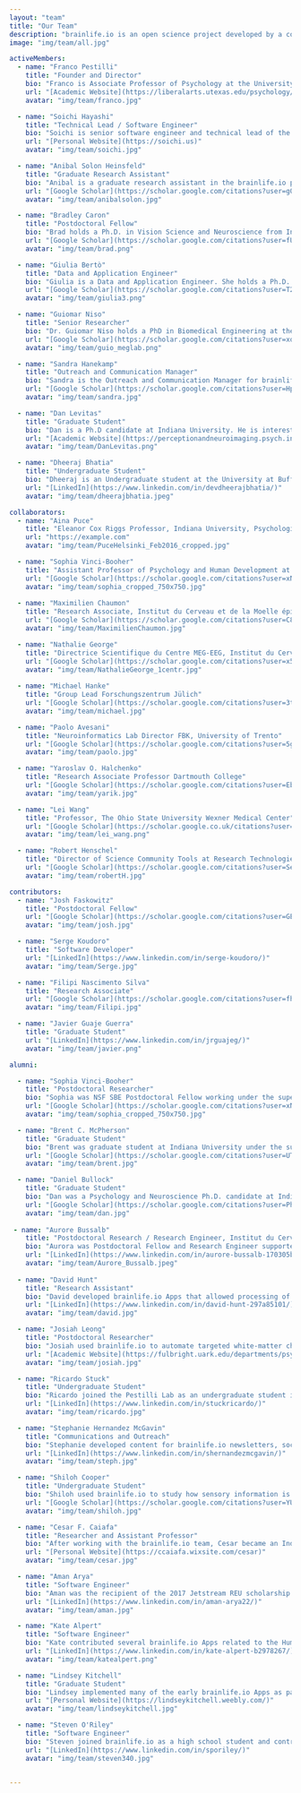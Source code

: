 ```yaml
---
layout: "team"
title: "Our Team"
description: "brainlife.io is an open science project developed by a community of scientists and engineers."
image: "img/team/all.jpg"

activeMembers:
  - name: "Franco Pestilli"
    title: "Founder and Director"
    bio: "Franco is Associate Professor of Psychology at the University of Texas, Austin. Franco holds a Ph.D. from New York University and a Laurea *Summa Cum Laude* from the University of Rome La Sapienza. Franco trained as a Postdoctoral Researcher at Columbia University, Stanford University and RIKEN BRain Science Institute. Franco's research spans across psychology, computer science and neuroscience. He is a Fellow of the Association for Psychological Science and Psychonomics Society and has received a Microsoft Investigator Fellowship and Janet Taylor Spence Award."
    url: "[Academic Website](https://liberalarts.utexas.edu/psychology/faculty/fp4834)"
    avatar: "img/team/franco.jpg"

  - name: "Soichi Hayashi"
    title: "Technical Lead / Software Engineer"
    bio: "Soichi is senior software engineer and technical lead of the brainlife.io platform. His passion is to make supercomputers easier to use by researchers and scientists. He graduated with a B.S. in computer science and physics from Henderson State University and worked for Acxiom as a software engineer providing business intelligence and analytics solutions to various fortune 500 companies such as Discover, Citigroup, Dell/EMC. He joined Indiana University in 2008 to work for the Open Science Grid and joined the brainlife.io team in 2017."
    url: "[Personal Website](https://soichi.us)"
    avatar: "img/team/soichi.jpg"

  - name: "Anibal Solon Heinsfeld"
    title: "Graduate Research Assistant"
    bio: "Anibal is a graduate research assistant in the brainlife.io project. His focus is Machine Learning methods applied in Neuroscience, developing methods that account for reproducibility and reliability. Besides his academic career, Anibal contributed to several open-source projects (such as [C-PAC](https://fcp-indi.github.io/), [OpenNeuro](https://openneuro.org/), and [BrainBox](https://brainbox.pasteur.fr/)) and loves computer infrastructure and programming. He joined the University of Texas at Austin in 2019 and joined the brainlife.io team in 2021."
    url: "[Google Scholar](https://scholar.google.com/citations?user=gQdfws4AAAAJ&hl=en&oi=ao)"
    avatar: "img/team/anibalsolon.jpg"

  - name: "Bradley Caron"
    title: "Postdoctoral Fellow"
    bio: "Brad holds a Ph.D. in Vision Science and Neuroscience from Indiana University. His research focusses on the integration of multiple neuroimaging data modalities and machine learning to understand concussion and human vision. Brad has developed multiple Apps for brainlife.io and is passionate about science, sports, and civil rights."
    url: "[Google Scholar](https://scholar.google.com/citations?user=fU9K6GgAAAAJ&hl=en)"
    avatar: "img/team/brad.png"

  - name: "Giulia Bertò"
    title: "Data and Application Engineer"
    bio: "Giulia is a Data and Application Engineer. She holds a Ph.D. from the University of Trento. Her work focuses on the application of Machine Learning methods to Neuroscience data. She is devoted to Open Science and contributes to brainlife.io by developing Apps for neuroimaging data analysis and machine learning. Giulia enjoys the mountains, hiking, traveling, and cooking."
    url: "[Google Scholar](https://scholar.google.com/citations?user=T2CydDUAAAAJ&hl=en)"
    avatar: "img/team/giulia3.png"

  - name: "Guiomar Niso"
    title: "Senior Researcher"
    bio: "Dr. Guiomar Niso holds a PhD in Biomedical Engineering at the Universidad Politécnica de Madrid and has been a Postdoctoral Researcher both at the Montreal Neurological Institute, McGill University and Indiana University. Dr. Niso uses neuroimaging to study healthy and diseased brain states. She is interested in understanding brain dynamics and its underlying mechanisms using electrophysiology. Dr. Niso contributes to multiple open science initiatives, for example the Open MEG Archive (OMEGA), open software platform such as brainlife.io, Brainstorm, and Hermes and open data standards such us the Brain Imaging Data Structure (BIDS)."
    url: "[Google Scholar](https://scholar.google.com/citations?user=xqxSCSkAAAAJ)"
    avatar: "img/team/guio_meglab.png"

  - name: "Sandra Hanekamp"
    title: "Outreach and Communication Manager"
    bio: "Sandra is the Outreach and Communication Manager for brainlife.io. She holds a B.A. in Neurolinguistics, an M.A. in Clinical Neuropsychology, and a Ph.D. in Cognitive and Perceptual Neuroscience from the University of Groningen. Before joining the brainlife.io team Sandra worked as Postdoctoral fellow at Harvard Medical School. Sandra is pursuing an academic and research support career."
    url: "[Google Scholar](https://scholar.google.com/citations?user=HpFvfUsAAAAJ&hl=en&oi=ao)"
    avatar: "img/team/sandra.jpg"

  - name: "Dan Levitas"
    title: "Graduate Student"
    bio: "Dan is a Ph.D candidate at Indiana University. He is interested in using functional MRI methodologies to examine how visual salience can impact perception and decision making. Additionally, he is interested in open science and developing tools to increase transparency and reproducibility in the neuroimaging field."
    url: "[Academic Website](https://perceptionandneuroimaging.psych.indiana.edu/people/daniellevitas.html)"
    avatar: "img/team/DanLevitas.png"

  - name: "Dheeraj Bhatia"
    title: "Undergraduate Student"
    bio: "Dheeraj is an Undergraduate student at the University at Buffalo. He has been working with brainlife.io since 2020 working with the Microsoft Academic Graph, Azure Cloud and to help improving the user interface. Along with a passion for programming Dheeraj has experience with social media marketing and traffic acquisition. He is interested in open source and neuroscience."
    url: "[LinkedIn](https://www.linkedin.com/in/devdheerajbhatia/)"
    avatar: "img/team/dheerajbhatia.jpeg"

collaborators:
  - name: "Aina Puce"
    title: "Eleanor Cox Riggs Professor, Indiana University, Psychological and Brain Sciences"
    url: "https://example.com"
    avatar: "img/team/PuceHelsinki_Feb2016_cropped.jpg"

  - name: "Sophia Vinci-Booher"
    title: "Assistant Professor of Psychology and Human Development at the Peabody College of Education and Human Development, Vanderbilt University"
    url: "[Google Scholar](https://scholar.google.com/citations?user=xNYnb6wAAAAJ&hl=en)"
    avatar: "img/team/sophia_cropped_750x750.jpg"
 
  - name: "Maximilien Chaumon"
    title: "Research Associate, Institut du Cerveau et de la Moelle épinière (ICM), Sorbone University"
    url: "[Google Scholar](https://scholar.google.com/citations?user=C81NXEkAAAAJ&hl=en)"
    avatar: "img/team/MaximilienChaumon.jpg"

  - name: "Nathalie George"
    title: "Directrice Scientifique du Centre MEG-EEG, Institut du Cerveau et de la Moelle Epiniere (ICM), Sorbonne Université"
    url: "[Google Scholar](https://scholar.google.com/citations?user=x5NORzMAAAAJ&hl=en&oi=ao)"
    avatar: "img/team/NathalieGeorge_1centr.jpg"
    
  - name: "Michael Hanke"
    title: "Group Lead Forschungszentrum Jülich"
    url: "[Google Scholar](https://scholar.google.com/citations?user=3tT7QQ8AAAAJ&hl=en)"
    avatar: "img/team/michael.jpg"

  - name: "Paolo Avesani"
    title: "Neuroinformatics Lab Director FBK, University of Trento"
    url: "[Google Scholar](https://scholar.google.com/citations?user=5g4UY4MAAAAJ&hl=en)"
    avatar: "img/team/paolo.jpg"

  - name: "Yaroslav O. Halchenko"
    title: "Research Associate Professor Dartmouth College"
    url: "[Google Scholar](https://scholar.google.com/citations?user=EbtfZcwAAAAJ&hl=en)"
    avatar: "img/team/yarik.jpg"

  - name: "Lei Wang"
    title: "Professor, The Ohio State University Wexner Medical Center"
    url: "[Google Scholar](https://scholar.google.co.uk/citations?user=JLTdoJ0AAAAJ&hl=en)"
    avatar: "img/team/lei_wang.png"

  - name: "Robert Henschel"
    title: "Director of Science Community Tools at Research Technologies, Indiana University"
    url: "[Google Scholar](https://scholar.google.com/citations?user=SeCtgPsAAAAJ&hl=en)"
    avatar: "img/team/robertH.jpg"

contributors:
  - name: "Josh Faskowitz"
    title: "Postdoctoral Fellow"
    url: "[Google Scholar](https://scholar.google.com/citations?user=GE4rM3QAAAAJ&hl=en)"
    avatar: "img/team/josh.jpg"

  - name: "Serge Koudoro"
    title: "Software Developer"
    url: "[LinkedIn](https://www.linkedin.com/in/serge-koudoro/)"
    avatar: "img/team/Serge.jpg"

  - name: "Filipi Nascimento Silva"
    title: "Research Associate"
    url: "[Google Scholar](https://scholar.google.com/citations?user=fhWJEysAAAAJ&hl=en)"
    avatar: "img/team/Filipi.jpg"

  - name: "Javier Guaje Guerra"
    title: "Graduate Student"
    url: "[LinkedIn](https://www.linkedin.com/in/jrguajeg/)"
    avatar: "img/team/javier.png"

alumni:

  - name: "Sophia Vinci-Booher"
    title: "Postdoctoral Researcher"
    bio: "Sophia was NSF SBE Postdoctoral Fellow working under the supervision of Franco. Sophia used brainlife.io to map white-matter microstruture to understand human development and learning. After working with the brainlife.io, Sophia took on a position of Assistant Professor of Psychology and Human Development at the Peabody College of Education and Human Development, Vanderbilt University."
    url: "[Google Scholar](https://scholar.google.com/citations?user=xNYnb6wAAAAJ&hl=en)"
    avatar: "img/team/sophia_cropped_750x750.jpg"

  - name: "Brent C. McPherson"
    title: "Graduate Student"
    bio: "Brent was graduate student at Indiana University under the supervision of Franco Pestilli. After graduating his PhD Brent started as Postdoctoral Fellow at mcGill University in Montreal under the supervision of Prf. J-B. Poline. His research focussed on methods for big data neuroscience and machine learning. Brent developed several brainlife.io Apps that allow users to process raw diffusion-weighted magnetic resonance imaging, perform advanced brain tractography, and build structural brain networks. Brent loves snakes and enjoys listening to heavy metal music."
    url: "[Google Scholar](https://scholar.google.com/citations?user=UTKS08kAAAAJ&hl=en&oi=sra)"
    avatar: "img/team/brent.jpg"

  - name: "Daniel Bullock"
    title: "Graduate Student"
    bio: "Dan was a Psychology and Neuroscience Ph.D. candidate at Indiana University. After working at University of Cincinnati, Duke University, and North Carolina State University, he joined the Pestilli Lab in 2015 focusing on methods for white matter anatomy characterization and automated segmentation. Dan has contributed multiple Apps to brainlife.io. He is passionate about student rights and an open science advocate. After working with brainlife.io, Dan joined the Laboratory of Sarah Heilbronner at the University of Minnesota as a Postdoctoral Fellow."
    url: "[Google Scholar](https://scholar.google.com/citations?user=PhaFy78AAAAJ&hl=en)"
    avatar: "img/team/dan.jpg"
    
 - name: "Aurore Bussalb"
    title: "Postdoctoral Research / Research Engineer, Institut du Cerveau et de la Moelle épinière (ICM), Sorbone University"
    bio: "Aurora was Postdoctoral Fellow and Research Engineer supported by a NIH NIBIB CRCNS collabroative award. After leaving brainlife.io Aurore took a position as software engineer at BioSerenity, a Franch startup in Paris."
    url: "[LinkedIn](https://www.linkedin.com/in/aurore-bussalb-170305b1/)"
    avatar: "img/team/Aurore_Bussalb.jpeg"
    
  - name: "David Hunt"
    title: "Research Assistant"
    bio: "David developed brainlife.io Apps that allowed processing of functional neuroimaging data with application to vision science."
    url: "[LinkedIn](https://www.linkedin.com/in/david-hunt-297a85101/)"
    avatar: "img/team/david.jpg"

  - name: "Josiah Leong"
    title: "Postdoctoral Researcher"
    bio: "Josiah used brainlife.io to automate targeted white-matter characterizations in large datasets and processed on the ABCD dataset. After working on the brainlife.io team, Josiah became an Assistant Professor in the Department of Psychology at the University of Arkansas."
    url: "[Academic Website](https://fulbright.uark.edu/departments/psychological-science/people/index/uid/josiah/name/Josiah+Leong/)"
    avatar: "img/team/josiah.jpg"

  - name: "Ricardo Stuck"
    title: "Undergraduate Student"
    bio: "Ricardo joined the Pestilli Lab as an undergraduate student in 2018 with a focus on athlete TBI brain data. He focused on incorporating brainlife.io into the clinical setting and advancing the field of neuroscience by serving the military population, their families, and the nation. After working with brainlife.io, Ricardo went on to pursue medical school."
    url: "[LinkedIn](https://www.linkedin.com/in/stuckricardo/)"
    avatar: "img/team/ricardo.jpg"

  - name: "Stephanie Hernandez McGavin"
    title: "Communications and Outreach"
    bio: "Stephanie developed content for brainlife.io newsletters, social media, and promotional materials, and engaged with the brainlife.io community members. After brainlife.io, she began working as a proposal coordinator at PND Engineers Inc."
    url: "[LinkedIn](https://www.linkedin.com/in/shernandezmcgavin/)"
    avatar: "img/team/steph.jpg"

  - name: "Shiloh Cooper"
    title: "Undergraduate Student"
    bio: "Shiloh used brainlife.io to study how sensory information is encoded and transformed in neural circuits, and how it is used for decision making. After working with the brainlife.io team, Shiloh became a Graduate Student in the Northwestern University Interdepartmental Neuroscience Program."
    url: "[Google Scholar](https://scholar.google.com/citations?user=YUhVZFsAAAAJ&hl=en)"
    avatar: "img/team/shiloh.jpg"

  - name: "Cesar F. Caiafa"
    title: "Researcher and Assistant Professor"
    bio: "After working with the brainlife.io team, Cesar became an Independent Researcher at CONICET and an Adjunct Professor at the University of Buenos Aires."
    url: "[Personal Website](https://ccaiafa.wixsite.com/cesar)"
    avatar: "img/team/cesar.jpg"

  - name: "Aman Arya"
    title: "Software Engineer"
    bio: "Aman was the recipient of the 2017 Jetstream REU scholarship and worked with the Jetstream cloud platform and Amazon AWS to extend service to brailife.io. After working with the brainlife.io team, Aman took a position as Software Engineer at Amazon."
    url: "[LinkedIn](https://www.linkedin.com/in/aman-arya22/)"
    avatar: "img/team/aman.jpg"

  - name: "Kate Alpert"
    title: "Software Engineer"
    bio: "Kate contributed several brainlife.io Apps related to the Human Connectome Project standard processing pipeline. After working with the brainlife.io team, she took a position as Software Engineer at Radiologics."
    url: "[LinkedIn](https://www.linkedin.com/in/kate-alpert-b2978267/)"
    avatar: "img/team/katealpert.png"

  - name: "Lindsey Kitchell"
    title: "Graduate Student"
    bio: "Lindsey implemented many of the early brainlife.io Apps as part of her research projects in the Pestilli Lab. After working with the brainlife.io team, Lindsey became a Neuroscientist in the Neuro-AI and Connectomics section of the Intelligent Systems Center at Johns Hopkins University Applied Physics Lab."
    url: "[Personal Website](https://lindseykitchell.weebly.com/)"
    avatar: "img/team/lindseykitchell.jpg"

  - name: "Steven O'Riley"
    title: "Software Engineer"
    bio: "Steven joined brainlife.io as a high school student and contributed to the development of the brainlife.io platform functionality. After working with the brainlife.io team, Steve took at position as Software Engineer at PSI Services."
    url: "[LinkedIn](https://www.linkedin.com/in/sporiley/)"
    avatar: "img/team/steven340.jpg"


---
```


